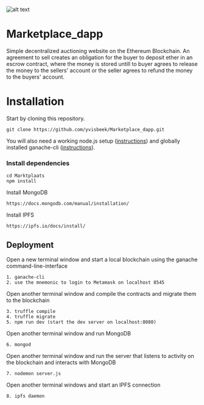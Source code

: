 ![alt text](https://github.com/yvisbeek/Marketplace_dapp/blob/master/img/Homepage.png "Screenshot 1")

# Marketplace_dapp

Simple decentralized auctioning website on the Ethereum Blockchain. An agreement to sell creates an obligation for the buyer to deposit ether in an escrow contract, where the money is stored untill to buyer agrees to release the money to the sellers'
account or the seller agrees to refund the money to the buyers' account.


# Installation

Start by cloning this repository.

```
git clone https://github.com/yvisbeek/Marketplace_dapp.git
```

You will also need a working node.js setup ([instructions](https://github.com/nodejs/node/wiki)) and globally installed ganache-cli ([instructions](https://github.com/trufflesuite/ganache-cli)).

### Install dependencies

```
cd Marktplaats
npm install
```

Install MongoDB

`https://docs.mongodb.com/manual/installation/`

Install IPFS

`https://ipfs.io/docs/install/`


## Deployment

Open a new terminal window and start a local blockchain using the ganache command-line-interface

```
1. ganache-cli
2. use the mnemonic to login to Metamask on localhost 8545
```

Open another terminal window and compile the contracts and migrate them to the blockchain
```
3. truffle compile
4. truffle migrate
5. npm run dev (start the dev server on localhost:8080)
```
Open another terminal window and run MongoDB

```
6. mongod
```

Open another terminal window and run the server that listens to activity on the blockchain and interacts with MongoDB

```
7. nodemon server.js
```

Open another terminal windows and start an IPFS connection

```
8. ipfs daemon
```
